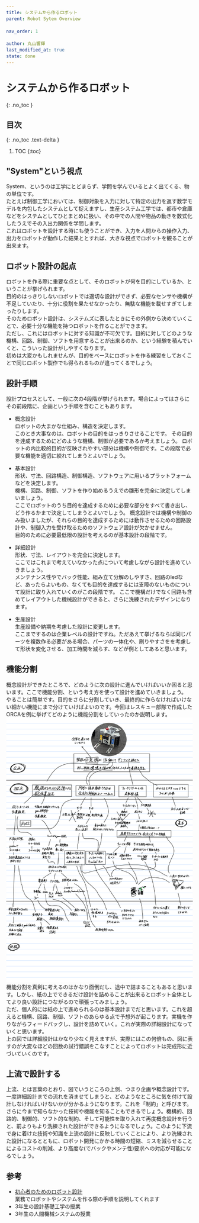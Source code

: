 ```yaml
---
title: システムから作るロボット
parent: Robot Sytem Overview

nav_order: 1

author: 丸山響輝
last_modified_at: true
state: done
---
```


# **システムから作るロボット**
{: .no_toc }

## 目次
{: .no_toc .text-delta }

1. TOC
{:toc}

## "System"という視点
System、というのは工学にとどまらず、学問を学んでいるとよく出てくる、物の単位です。  
たとえば制御工学においては、制御対象を入力に対して特定の出力を返す数学モデルを内包したシステムとして捉えますし、生産システム工学では、都市や倉庫などをシステムとしてひとまとめに扱い、その中での人間や物品の動きを数式化したうえでその入出力関係を学問します。  
これはロボットを設計する時にも使うことができ、入力を人間からの操作入力、出力をロボットが動作した結果ととすれば、大きな視点でロボットを観ることが出来ます。  

## ロボット設計の起点
ロボットを作る際に重要な点として、そのロボットが何を目的にしているか、ということが挙げられます。  
目的のはっきりしないロボットでは適切な設計ができず、必要なセンサや機構が不足していたり、十分に役割を果たせなかったり、無駄な機能を載せすぎてしまったりします。  
そのためロボット設計は、システムズに表したときにその外側から決めていくことで、必要十分な機能を持つロボットを作ることができます。  
ただし、これにはロボットに対する知識が不可欠です。目的に対してどのような機構、回路、制御、ソフトを用意することが出来るのか、という経験を積んでいくと、こういった設計がしやすくなります。  
初めは大変かもしれませんが、目的をベースにロボットを作る練習をしておくことで同じロボット製作でも得られるものが違ってくるでしょう。

## 設計手順
設計プロセスとして、一般に次の4段階が挙げられます。場合によってはさらにその前段階に、企画という手順を含むこともあります。  
- 概念設計  
ロボットの大まかな仕組み、構造を決定します。  
このとき大事なのは、ロボットの目的をはっきりさせることです。
その目的を達成するためにどのような機構、制御が必要であるか考えましょう。
ロボットの内比較的目的が反映されやすい部分は機構や制御です。この段階で必要な機能を適切に絞れてしまうとよいでしょう。

- 基本設計  
形状、寸法、回路構造、制御構造、ソフトウェアに用いるプラットフォームなどを決定します。  
機構、回路、制御、ソフトを作り始めるうえでの雛形を完全に決定してしまいましょう。  
ここでロボットのうち目的を達成するために必要な部分をすべて書き出し、どう作るかまで決定してしまうとよいでしょう。
概念設計では機構や制御のみ扱いましたが、それらの目的を達成するためには動作させるための回路設計や、制御入力を受け取るためのソフトウェア設計が欠かせません。  
目的のために必要最低限の設計を考えるのが基本設計の段階です。

- 詳細設計  
形状、寸法、レイアウトを完全に決定します。  
ここではこれまで考えていなかった点について考慮しながら設計を進めていきましょう。  
メンテナンス性やでバック性能、組み立て分解のしやすさ、回路のledなど、あったらよいもの、なくても目的を達成するには支障のないものについて設計に取り入れていくのがこの段階です。
ここで機構だけでなく回路も含めてレイアウトした機械設計ができると、さらに洗練されたデザインになります。  

- 生産設計  
生産設備や納期を考慮した設計に変更します。  
ここまでするのは企業レベルの設計ですね。ただあえて挙げるならば同じパーツを複数作る必要がある場合、パーツの一体化や、刷りやすさをを考慮して形状を変化させる、加工時間を減らす、などが例としてあると思います。

## 機能分割
概念設計ができたところで、どのように次の設計に進んでいけばいいか困ると思います。ここで機能分割、という考え方を使って設計を進めていきましょう。  
やることは簡単です。目的をさらに分割していき、最終的に作らなければいけない細かい機能にまで分けていけばよいのです。今回はレスキュー部隊で作成したORCAを例に挙げてどのように機能分割をしていったのか説明します。  
![概念設計](imgs/concept_design.png)  
機能分割を真剣に考えるのはかなり面倒だし、途中で詰まることもあると思います。しかし、紙の上でできるだけ設計を詰めることが出来るとロボット全体としてより良い設計につながるので頑張ってみましょう。   
ただ、個人的には紙の上で進められるのは基本設計までだと思います。これを超えると機構、回路、制御、ソフトのあらゆる点で予想外が起こります。実機を作りながらフィードバックし、設計を詰めていく。これが実際の詳細設計になっていくと思います。  
上の図では詳細設計はかなり少なく見えますが、実際にはこの何倍もの、図に表すのが大変なほどの回数の試行錯誤をこなすことによってロボットは完成形に近づいていくのです。

## 上流で設計する
上流、とは言葉のとおり、図でいうところの上側、つまり企画や概念設計です。一度詳細設計までの流れを済ませてしまうと、どのようなところに気を付けて設計しなければいけないかが分かるようになります。これを「制約」と呼びます。さらに今まで知らなかった技術や機能を知ることもできるでしょう。機構的、回路的、制御的、ソフト的な制約、そして可能性を取り入れて再度概念設計を行うと、前よりもより洗練された設計ができるようになるでしょう。このように下流で身に着けた技術や知識を上流の設計に反映していくことにより、より洗練された設計になるとともに、ロボット開発にかかる時間の短縮、ミスを減らせることによるコストの削減、より高度な(でバックやメンテ性)要求への対応が可能になるでしょう。

## 参考
- [初心者のためのロボット設計](https://qiita.com/imoni_soul/items/3bb80bf3a0d95604b7d5)  
業務でロボットやシステムを作る際の手順を説明してくれます
- 3年生の設計基礎工学の授業
- 3年生の人間機械システムの授業
